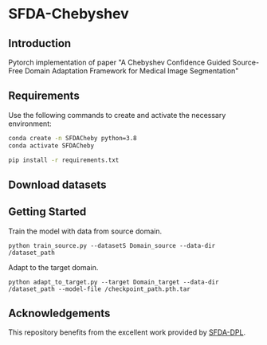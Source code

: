 # SFDA-Chebyshev

## Introduction
Pytorch implementation of paper "A Chebyshev Confidence Guided Source-Free Domain Adaptation Framework for Medical Image Segmentation"


## Requirements
Use the following commands to create and activate the necessary environment:

```bash
conda create -n SFDACheby python=3.8
conda activate SFDACheby

pip install -r requirements.txt
```

## Download datasets

## Getting Started
Train the model with data from source domain.
```
python train_source.py --datasetS Domain_source --data-dir /dataset_path
```
Adapt to the target domain.
```
python adapt_to_target.py --target Domain_target --data-dir /dataset_path --model-file /checkpoint_path.pth.tar
```

## Acknowledgements
This repository benefits from the excellent work provided by [SFDA-DPL](https://github.com/cchen-cc/SFDA-DPL).
